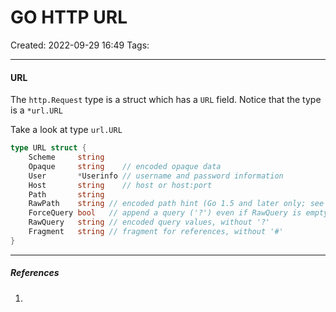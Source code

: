 # GO HTTP URL
Created: 2022-09-29 16:49
Tags: 
____


#### URL

The `http.Request` type is a struct which has a `URL` field. Notice that the type is a `*url.URL`

Take a look at type `url.URL`
``` go
type URL struct {
    Scheme     string
    Opaque     string    // encoded opaque data
    User       *Userinfo // username and password information
    Host       string    // host or host:port
    Path       string
    RawPath    string // encoded path hint (Go 1.5 and later only; see EscapedPath method)
    ForceQuery bool   // append a query ('?') even if RawQuery is empty
    RawQuery   string // encoded query values, without '?'
    Fragment   string // fragment for references, without '#'
}

```




_____
##### References
1.

